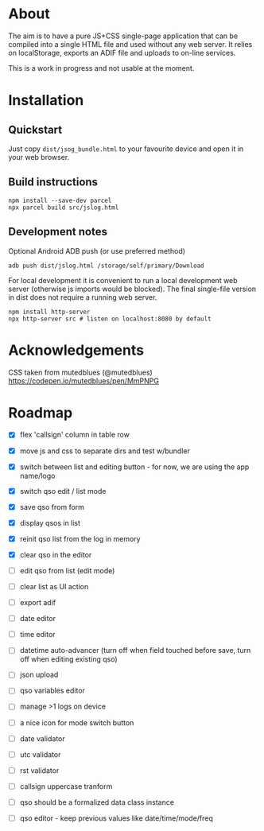 # About

The aim is to have a pure JS+CSS single-page application that can be compiled into a single
HTML file and used without any web server. It relies on localStorage, exports an ADIF file
and uploads to on-line services.

This is a work in progress and not usable at the moment.

# Installation

## Quickstart

Just copy `dist/jsog_bundle.html` to your favourite device and open it in your web browser.

## Build instructions

```
npm install --save-dev parcel
npx parcel build src/jslog.html
```

## Development notes

Optional Android ADB push (or use preferred method)

```
adb push dist/jslog.html /storage/self/primary/Download
```

For local development it is convenient to run a local development web server (otherwise
js imports would be blocked). The final single-file version in dist does not require a
running web server.

```
npm install http-server
npx http-server src # listen on localhost:8080 by default
```

# Acknowledgements
CSS taken from mutedblues (@mutedblues)
https://codepen.io/mutedblues/pen/MmPNPG

# Roadmap

- [x] flex 'callsign' column in table row
- [x] move js and css to separate dirs and test w/bundler
- [x] switch between list and editing button - for now, we are using the app name/logo
- [x] switch qso edit / list mode
- [x] save qso from form
- [x] display qsos in list
- [x] reinit qso list from the log in memory
- [x] clear qso in the editor
- [ ] edit qso from list (edit mode)
- [ ] clear list as UI action
- [ ] export adif
- [ ] date editor
- [ ] time editor
- [ ] datetime auto-advancer (turn off when field touched before save, turn off when editing existing qso)
- [ ] json upload
- [ ] qso variables editor
- [ ] manage >1 logs on device
- [ ] a nice icon for mode switch button
- [ ] date validator
- [ ] utc validator
- [ ] rst validator
- [ ] callsign uppercase tranform
- [ ] qso should be a formalized data class instance
- [ ] qso editor - keep previous values like date/time/mode/freq


